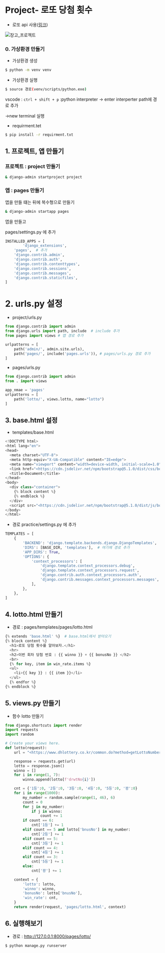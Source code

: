 # Project- 로또 당첨 횟수

- 로또 api 사용([링크](https://www.dhlottery.co.kr/common.do?method=getLottoNumber&drwNo=1))

![장고_프로젝트](![프로젝트](https://user-images.githubusercontent.com/68841702/131808396-ebf4a2a6-4114-4522-b4b1-adfbeee21c0a.png))



### 0. 가상환경 만들기

- 가상환경 생성

```bash
$ python -m venv venv 
```

- 가상환경 실행

```bash
$ source 경로(venv/scripts/python.exe)
```

vscode : `ctrl + shift + p` :python interpreter → enter interperter path에 경로 추가

→new terminal 실행

- requirment.tet

```bash
$ pip install -r requirment.txt
```

## 1. 프로젝트, 앱 만들기

### 프로젝트 : project 만들기

```bash
& django-admin startproject project
```

### 앱 : pages 만들기

앱을 만들 떄는 뒤에 복수형으로 만들기

```bash
& django-admin startapp pages
```

앱을 만들고

pages/settings.py 에 추가

```python
INSTALLED_APPS = [
		'django_extensions',
    'pages',  # 추가
    'django.contrib.admin',
    'django.contrib.auth',
    'django.contrib.contenttypes',
    'django.contrib.sessions',
    'django.contrib.messages',
    'django.contrib.staticfiles',
]
```

# 2. urls.py 설정

- project/urls.py

```python
from django.contrib import admin
from django.urls import path, include  # include 추가
from pages import views # 앱 경로 추가

urlpatterns = [
    path('admin/', admin.site.urls),
    path('pages/', include('pages.urls')), # pages/urls.py 경로 추가
]
```

- pages/urls.py

```python
from django.contrib import admin
from . import views 

app_nmae = 'pages'
urlpatterns = [
    path('lotto/', views.lotto, name="lotto")
]
```

## 3. base.html 설정

- templates/base.html

```python
<!DOCTYPE html>
<html lang="en">
<head>
  <meta charset="UTF-8">
  <meta http-equiv="X-UA-Compatible" content="IE=edge">
  <meta name="viewport" content="width=device-width, initial-scale=1.0">
  <link href="<https://cdn.jsdelivr.net/npm/bootstrap@5.1.0/dist/css/bootstrap.min.css>" rel="stylesheet" integrity="sha384-KyZXEAg3QhqLMpG8r+8fhAXLRk2vvoC2f3B09zVXn8CA5QIVfZOJ3BCsw2P0p/We" crossorigin="anonymous">
  <title>Document</title>
</head>
<body>
  <div class="container">
    {% block content %}
    {% endblock %}
  </div>
  <script src="<https://cdn.jsdelivr.net/npm/bootstrap@5.1.0/dist/js/bootstrap.bundle.min.js>" integrity="sha384-U1DAWAznBHeqEIlVSCgzq+c9gqGAJn5c/t99JyeKa9xxaYpSvHU5awsuZVVFIhvj" crossorigin="anonymous"></script>
</body>
</html>
```

- 경로 practice/settings.py 에 추가

```python
TEMPLATES = [
    {
        'BACKEND': 'django.template.backends.django.DjangoTemplates',
        'DIRS': [BASE_DIR, 'templates'],  # 여기에 경로 추가
        'APP_DIRS': True,
        'OPTIONS': {
            'context_processors': [
                'django.template.context_processors.debug',
                'django.template.context_processors.request',
                'django.contrib.auth.context_processors.auth',
                'django.contrib.messages.context_processors.messages',
            ],
        },
    },
]
```

## 4. lotto.html 만들기

- 경로 : pages/templates/pages/lotto.html

```python
{% extends 'base.html' %}  # base.html에서 받아오기
{% block content %}
  <h1>로또 당첨 횟수를 알아보자.</h1>
  <hr>
  <h2>이번 회차 당첨 번호 : {{ winno }} + {{ bonusNo }} </h2>
  <br>
  {% for key, item in win_rate.items %}
  <ul>
    <li>{{ key }} : {{ item }}</li>
  </ul>
  {% endfor %}
{% endblock %}
```

## 5. views.py 만들기

- 함수 lotto 만들기

```python
from django.shortcuts import render
import requests
import random

# Create your views here.
def lotto(request):
    url = "<https://www.dhlottery.co.kr/common.do?method=getLottoNumber&drwNo=1>"

    response = requests.get(url)
    lotto = response.json()
    winno = []
    for i in range(1, 7):
        winno.append(lotto[f'drwtNo{i}'])

    cnt = {'1등':0, '2등':0, '3등':0, '4등':0, '5등':0, '꽝':0}
    for i in range(1000):
        my_number = random.sample(range(1, 46), 6)
        count = 0
        for j in my_number:
            if j in winno:
                count += 1
        if count == 6:
            cnt['1등'] += 1
        elif count == 5 and lotto['bnusNo'] in my_number:
            cnt['2등'] += 1
        elif count == 5:
            cnt['3등'] += 1
        elif count == 4:
            cnt['4등'] += 1
        elif count == 3:
            cnt['5등'] += 1
        else:
            cnt['꽝'] += 1

    context = {
        'lotto': lotto,
        'winno': winno,
        'bonusNo': lotto['bnusNo'],
        'win_rate': cnt,
    }
    return render(request, 'pages/lotto.html', context)
```

## 6. 실행해보기

- 경로 : http://127.0.0.1:8000/pages/lotto/

```bash
$ python manage.py runserver
```